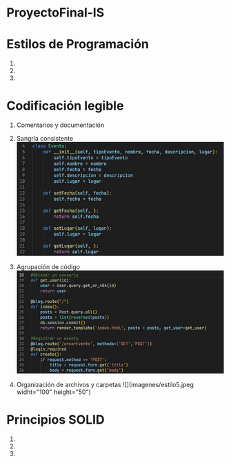 # ProyectoFinal-lS


# Estilos de Programación
1. 

2. 

3. 



# Codificación legible
1. Comentarios y documentación

2. Sangría consistente
![](imagenes/estilo2.jpeg)

3. Agrupación de código 
![](imagenes/estilo1.jpeg)

4. Organización de archivos y carpetas
![](imagenes/estilo5.jpeg widht="100" height="50")



# Principios SOLID
1. 

2. 

3. 
